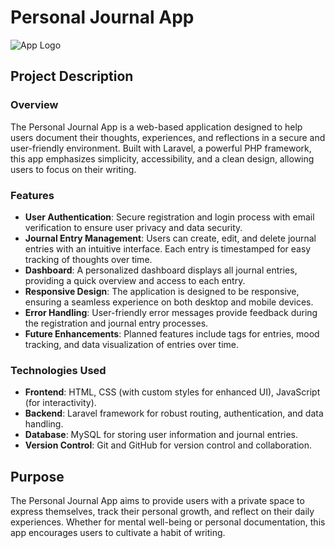 # Personal Journal App

![App Logo](path/to/logo.png) <!-- Replace with the path to your app logo -->

## Project Description

### Overview
The Personal Journal App is a web-based application designed to help users document their thoughts, experiences, and reflections in a secure and user-friendly environment. Built with Laravel, a powerful PHP framework, this app emphasizes simplicity, accessibility, and a clean design, allowing users to focus on their writing.

### Features
- **User Authentication**: Secure registration and login process with email verification to ensure user privacy and data security.
- **Journal Entry Management**: Users can create, edit, and delete journal entries with an intuitive interface. Each entry is timestamped for easy tracking of thoughts over time.
- **Dashboard**: A personalized dashboard displays all journal entries, providing a quick overview and access to each entry.
- **Responsive Design**: The application is designed to be responsive, ensuring a seamless experience on both desktop and mobile devices.
- **Error Handling**: User-friendly error messages provide feedback during the registration and journal entry processes.
- **Future Enhancements**: Planned features include tags for entries, mood tracking, and data visualization of entries over time.

### Technologies Used
- **Frontend**: HTML, CSS (with custom styles for enhanced UI), JavaScript (for interactivity).
- **Backend**: Laravel framework for robust routing, authentication, and data handling.
- **Database**: MySQL for storing user information and journal entries.
- **Version Control**: Git and GitHub for version control and collaboration.

## Purpose
The Personal Journal App aims to provide users with a private space to express themselves, track their personal growth, and reflect on their daily experiences. Whether for mental well-being or personal documentation, this app encourages users to cultivate a habit of writing.

                                        
  
  
